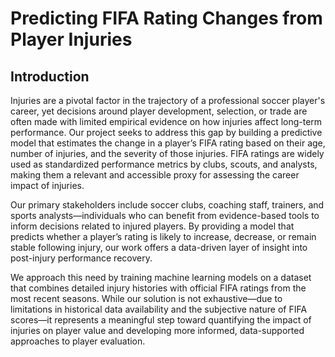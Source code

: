 <h1>Predicting FIFA Rating Changes from Player Injuries</h1>

<h2>Introduction</h2>

<p>Injuries are a pivotal factor in the trajectory of a professional soccer player's career, yet decisions around player development, selection, or trade are often made with limited empirical evidence on how injuries affect long-term performance. Our project seeks to address this gap by building a predictive model that estimates the change in a player’s FIFA rating based on their age, number of injuries, and the severity of those injuries. FIFA ratings are widely used as standardized performance metrics by clubs, scouts, and analysts, making them a relevant and accessible proxy for assessing the career impact of injuries.

Our primary stakeholders include soccer clubs, coaching staff, trainers, and sports analysts—individuals who can benefit from evidence-based tools to inform decisions related to injured players. By providing a model that predicts whether a player’s rating is likely to increase, decrease, or remain stable following injury, our work offers a data-driven layer of insight into post-injury performance recovery.

We approach this need by training machine learning models on a dataset that combines detailed injury histories with official FIFA ratings from the most recent seasons. While our solution is not exhaustive—due to limitations in historical data availability and the subjective nature of FIFA scores—it represents a meaningful step toward quantifying the impact of injuries on player value and developing more informed, data-supported approaches to player evaluation.</p>
